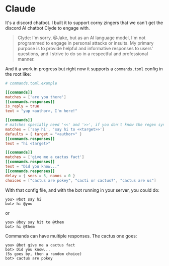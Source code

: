 # Claude

It's a discord chatbot. I built it to support corny zingers
that we can't get the discord AI chatbot Clyde to engage with.

> Clyde: I'm sorry, @Jake, but as an AI language model, I'm not programmed to engage in personal attacks or insults. My primary purpose is to provide helpful and informative responses to users' questions, and I strive to do so in a respectful and professional manner.

And it a work in progress but right now it supports a `commands.toml` config in the root like:

```toml
# commands.toml.example

[[commands]]
matches = ['are you there']
[[commands.responses]]
is_reply = true
text = "yup <author>, I'm here!"

[[commands]]
# matches specially need '<<' and '>>', if you don't know the regex syntax
matches = ['say hi', 'say hi to <<target>>']
defaults = { target = "<author>" }
[[commands.responses]]
text = "hi <target>"

[[commands]]
matches = ['give me a cactus fact']
[[commands.responses]]
text = "Did you know..."
[[commands.responses]]
delay = { secs = 5, nanos = 0 }
choices = ["cactus are pokey", "cacti or cactus?", "cactus are us"]
```

With that config file, and with the bot running in your server, you could do:
```
you> @bot say hi
bot> hi @you
```
or
```
you> @boy say hit to @them
bot> hi @them
```

Commands can have multiple responses. The cactus one goes:
```
you> @bot give me a cactus fact
bot> Did you know...
(5s goes by, then a random choice)
bot> cactus are pokey
```
